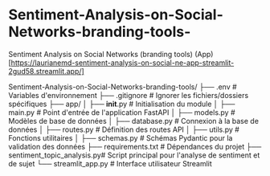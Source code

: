 # Sentiment-Analysis-on-Social-Networks-branding-tools-
Sentiment Analysis on Social Networks (branding tools) (App)[https://laurianemd-sentiment-analysis-on-social-ne-app-streamlit-2gud58.streamlit.app/]


Sentiment-Analysis-on-Social-Networks-branding-tools/
├── .env                       # Variables d'environnement
├── .gitignore                 # Ignorer les fichiers/dossiers spécifiques
├── app/
│   ├── __init__.py            # Initialisation du module
│   ├── main.py                # Point d'entrée de l'application FastAPI
│   ├── models.py              # Modèles de base de données
│   ├── database.py            # Connexion à la base de données
│   ├── routes.py              # Définition des routes API
│   ├── utils.py               # Fonctions utilitaires
│   ├── schemas.py             # Schémas Pydantic pour la validation des données
├── requirements.txt           # Dépendances du projet
├── sentiment_topic_analysis.py# Script principal pour l'analyse de sentiment et de sujet
└── streamlit_app.py           # Interface utilisateur Streamlit
